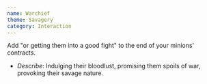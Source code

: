 ```yaml
---
name: Warchief
theme: Savagery
category: Interaction
---
```


Add "or getting them into a good fight" to the end of your minions' contracts. 

* *Describe*: Indulging their bloodlust, promising them spoils of war, provoking their savage nature.
